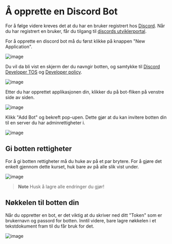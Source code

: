 # Å opprette en Discord Bot

For å følge videre kreves det at du har en bruker registrert hos [Discord](https://discord.com/).
Når du har registrert en bruker, får du tilgang til [discords utviklerportal](https://discord.com/developers/applications).

For å opprette en discord bot må du først klikke på knappen "New Application".

![image](https://user-images.githubusercontent.com/40642234/210748029-2e5a3271-fda4-4077-8763-890996e3be56.png)

Du vil da bli vist en skjerm der du navngir botten, og samtykke til [Discord Developer TOS](https://discord.com/developers/docs/policies-and-agreements/developer-terms-of-service) og [Developer policy](https://discord.com/developers/docs/policies-and-agreements/developer-policy).

![image](https://user-images.githubusercontent.com/40642234/210748499-15d8ccc2-24a7-4bb9-a06b-4ff9fb306485.png)

Etter du har opprettet applikasjonen din, klikker du på bot-fliken på venstre side av siden. 

![image](https://user-images.githubusercontent.com/40642234/210749583-518510cf-46fd-4490-b9b8-2d1e7f105ea3.png)

Klikk "Add Bot" og bekreft pop-upen. Dette gjør at du kan invitere botten din til en server du har adminrettigheter i.

![image](https://user-images.githubusercontent.com/40642234/210749777-97dc8aa4-3ef6-41d6-a0ad-ba0e891a7622.png)

## Gi botten rettigheter

For å gi botten rettigheter må du huke av på et par brytere. For å gjøre det enkelt gjennom dette kurset, huk bare av på alle slik vist under.

![image](https://user-images.githubusercontent.com/40642234/210750312-f50843ec-9d2b-464b-814f-c01a0aeee6f1.png)

> **Note**
> Husk å lagre alle endringer du gjør!

## Nøkkelen til botten din

Når du oppretter en bot, er det viktig at du skriver ned ditt "Token" som er brukernavn og passord for botten. Inntil videre, bare lagre nøkkelen i et tekstdokument fram til du får bruk for det.

![image](https://user-images.githubusercontent.com/40642234/210755034-95589607-1fe4-47a1-88d1-d22317dfe8c8.png)


